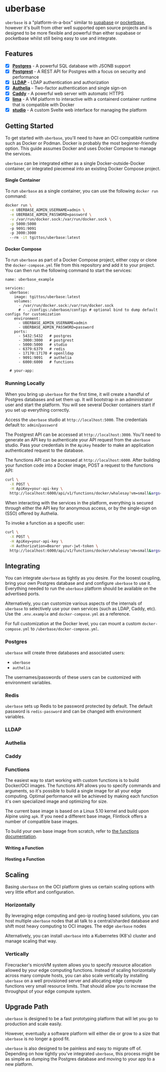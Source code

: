 # uberbase
 `uberbase` is a "platform-in-a-box" similar to [supabase]() or [pocketbase](), however it's built from other well supported
 open source projects and is designed to be more flexible and powerful than either supabase or pocketbase whilst still
 being easy to use and integrate.

 ## Features

  - [x] **[Postgres]()** - A powerful SQL database with JSONB support
  - [x] **[Postgrest]()** - A REST API for Postgres with a focus on security and performance
  - [x] **[LLDAP]()** - LDAP authentication and authorization
  - [x] **[Authelia]()** - Two-factor authentication and single sign-on
  - [x] **[Caddy]()** - A powerful web server with automatic HTTPS
  - [x] **[lima]()** - A VM platform to interactive with a containerd container runtime that is compatible with Docker
  - [x] **[studio]()** - A custom Svelte web interface for managing the platform

## Getting Started

To get started with `uberbase`, you'll need to have an OCI compatible runtime such as Docker or Podman. Docker is probably
the most beginner-friendly option. This guide assumes Docker and uses Docker Compose to manage the services.

`uberbase` can be integrated either as a single Docker-outside-Docker container, or integrated piecemeal into an existing
Docker Compose project.

#### Single Container

To run `uberbase` as a single container, you can use the following `docker run` command:

```bash
docker run \
  -e UBERBASE_ADMIN_USERNAME=admin \
  -e UBERBASE_ADMIN_PASSWORD=password \
  -v /var/run/docker.sock:/var/run/docker.sock \
  -p 5000:5000
  -p 9091:9091
  -p 3000:3000
  --rm -it tgittos/uberbase:latest
```

#### Docker Compose

To run `uberbase` as part of a Docker Compose project, either copy or clone the `docker-compose.yml` file from this
repository and add it to your project. You can then run the following command to start the services:

```
name: uberbase_example

services:
  uberbase:
    image: tgittos/uberbase:latest
    volumes:
      - /var/run/docker.sock:/var/run/docker.sock
      # - ./configs:/uberbase/configs # optional bind to dump default configs for customization
    environment:
      - UBERBASE_ADMIN_USERNAME=admin
      - UBERBASE_ADMIN_PASSWORD=password
    ports:
      - 5432:5432   # postgres
      - 3000:3000   # postgrest
      - 5000:5000   # studio
      - 6379:6379   # redis
      - 17170:17170 # openlldap
      - 9091:9091   # authelia
      - 6000:6000   # functions
  
  # your-app:
```

### Running Locally

When you bring up `uberbase` for the first time, it will create a handful of Postgres databases and set them up.
It will bootstrap in an administrator user and start the platform. You will see several Docker containers
start if you set up everything correctly.

Access the `uberbase` studio at `http://localhost:5000`. The credentials default to: `admin`/`password`

The Postgrest API can be accessed at `http://localhost:3000`. You'll need to generate an API key to authenticate your
API request from the `uberbase` studio. Pass your credentials in the `ApiKey` header to make an application
authenticated request to the database.

The functions API can be accessed at `http://localhost:6000`. After building your function code into a Docker image,
POST a request to the functions API:

```bash
curl \
  -X POST \
  -H ApiKey=your-api-key \
  http://localhost:6000/api/v1/functions/docker/whalesay?vm=small&args="Hello world!"
```

When interacting with the services in the platform, everything is secured through either the API key for anonymous
access, or by the single-sign on (SSO) offered by Authelia.

To invoke a function as a specific user:

```bash
curl \
  -X POST \
  -H ApiKey=your-api-key \
  -H Authorization=Bearer your-jwt-token \
  http://localhost:6000/api/v1/functions/docker/whalesay?vm=small&args="Hello world!"
```

## Integrating

You can integrate `uberbase` as tightly as you desire. For the loosest coupling, bring your own Postgres database
and and configure `uberbase` to use it. Everything needed to run the `uberbase` platform should be available on the
advertised ports.

Alternatively, you can customize various aspects of the internals of `uberbase` to selectively use your own services
(such as LDAP, Caddy, etc). Use the `.env.example` and `docker-compose.yml` as a reference.

For full customization at the Docker level, you can mount a custom `docker-compose.yml` to `/uberbase/docker-compose.yml`.

### Postgres

`uberbase` will create three databases and associated users:

- `uberbase`
- `authelia`

The usernames/passwords of these users can be customized with environment variables.

### Redis

`uberbase` sets up Redis to be password protected by default. The default password is `redis-password` and can be changed with
environment variables.

### LLDAP

### Authelia

### Caddy

### Functions

The easiest way to start working with custom functions is to build Docker/OCI images. The functions API allows you to
specify commands and arguments, so it's possible to build a single image for all your edge computing. Optimal performance
will be achieved by making each function it's own specialized image and optimizing for size.

The current base image is based on a Linux 5.10 kernel and build upon Alpine using `apk`. If you need a different base image,
Flintlock offers a number of compatible base images.

To build your own base image from scratch, refer to [the functions documentation](./docs/functions.md).

#### Writing a Function

#### Hosting a Function

## Scaling

Basing `uberbase` on the OCI platform gives us certain scaling options with very little effort and configuration.

### Horizontally

By leveraging edge computing and geo-ip routing based solutions, you can host multiple `uberbase` nodes that all
talk to a central/sharded database and shift most heavy computing to OCI images. The edge `uberbase` nodes 

Alternatively, you can install `uberbase` into a Kubernetes (K8's) cluster and manage scaling that way.

### Vertically

Firecracker's microVM system allows you to specify resource allocation allowed by your edge computing functions.
Instead of scaling horizontally across many compute hosts, you can also scale vertically by installing `uberbase`
on a well provisioned server and allocating edge compute functions very small resource limits. That should allow you
to increase the throughput of your edge compute system.

## Upgrade Path

`uberbase` is designed to be a fast prototyping platform that will let you go to production and scale easily.

However, eventually a software platform will either die or grow to a size that `uberbase` is no longer a good fit.

`uberbase` is also designed to be painless and easy to migrate off of. Depending on how tightly you've integrated
`uberbase`, this process might be as simple as dumping the Postgres database and moving to your app to a new platform.
